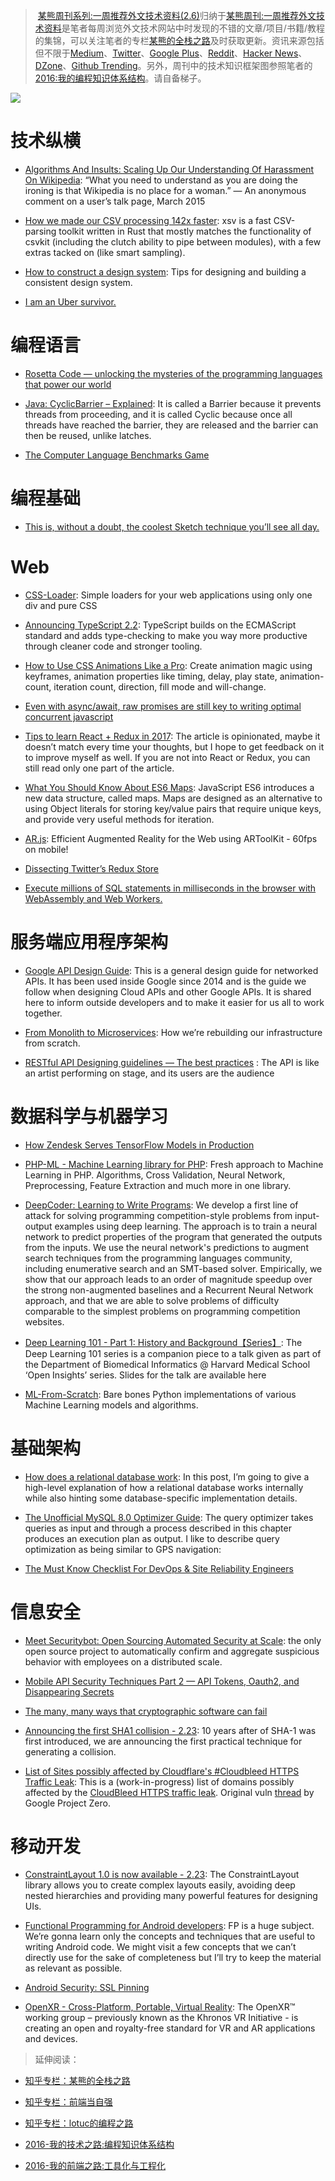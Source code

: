 ﻿




> [某熊周刊系列:一周推荐外文技术资料(2.6)](https://zhuanlan.zhihu.com/p/25476502)归纳于[某熊周刊:一周推荐外文技术资料](https://github.com/wxyyxc1992/Coder-Knowledge-Graph/tree/master/Weekly)是笔者每周浏览外文技术网站中时发现的不错的文章/项目/书籍/教程的集锦，可以关注笔者的专栏[某熊的全栈之路](https://zhuanlan.zhihu.com/wxyyxc1992)及时获取更新。资讯来源包括但不限于[Medium](https://medium.com/)、[Twitter](https://twitter.com/)、[Google Plus](https://plus.google.com/)、[Reddit](https://www.reddit.com/)、[Hacker News](https://news.ycombinator.com/)、[DZone](https://dzone.com/)、[Github Trending](https://github.com/trending)。另外，周刊中的技术知识框架图参照笔者的[2016:我的编程知识体系结构](https://zhuanlan.zhihu.com/p/24476917?refer=wxyyxc1992)。请自备梯子。


![](https://cdn-images-1.medium.com/max/2000/1*FkrqCS9UPeVqOZG-J7BVHQ.jpeg)


# 技术纵横

- [Algorithms And Insults: Scaling Up Our Understanding Of Harassment On Wikipedia](https://medium.com/jigsaw/algorithms-and-insults-scaling-up-our-understanding-of-harassment-on-wikipedia-6cc417b9f7ff#.yzuaiqopy): “What you need to understand as you are doing the ironing is that Wikipedia is no place for a woman.” — An anonymous comment on a user’s talk page, March 2015

- [How we made our CSV processing 142x faster](http://blog.faraday.io/how-we-made-our-csv-processing-142x-faster/): xsv is a fast CSV-parsing toolkit written in Rust that mostly matches the functionality of csvkit (including the clutch ability to pipe between modules), with a few extras tacked on (like smart sampling).

- [How to construct a design system](https://medium.freecodecamp.com/how-to-construct-a-design-system-864adbf2a117#.fl6j1gfvb): Tips for designing and building a consistent design system.

- [I am an Uber survivor.](https://medium.com/@amyvertino/my-name-is-not-amy-i-am-an-uber-survivor-c6d6541e632f#.o8g8n0ca4)


# 编程语言

- [Rosetta Code — unlocking the mysteries of the programming languages that power our world](https://medium.freecodecamp.com/rosetta-code-unlocking-the-mysteries-of-the-programming-languages-that-power-our-world-300b787d8401#.phi7tdwd1) 

- [Java: CyclicBarrier – Explained](http://codinghabit.com/java-cyclicbarrier-explained/): It is called a Barrier because it prevents threads from proceeding, and it is called Cyclic because once all threads have reached the barrier, they are released and the barrier can then be reused, unlike latches.

- [The Computer Language Benchmarks Game](http://benchmarksgame.alioth.debian.org/u64q/performance.php?test=knucleotide) 


# 编程基础

- [This is, without a doubt, the coolest Sketch technique you’ll see all day.](https://medium.com/ux-power-tools/this-is-without-a-doubt-the-coolest-sketch-technique-youll-see-all-day-ddefa65ea959#.cl7tptv5x)
 

# Web



- [CSS-Loader](http://www.raphaelfabeni.com.br/css-loader/): Simple loaders for your web applications using only one div and pure CSS

- [Announcing TypeScript 2.2](https://blogs.msdn.microsoft.com/typescript/2017/02/22/announcing-typescript-2-2/): TypeScript builds on the ECMAScript standard and adds type-checking to make you way more productive through cleaner code and stronger tooling.

- [How to Use CSS Animations Like a Pro](https://stories.jotform.com/how-to-use-css-animations-like-a-pro-dfacc1e97338#.2myk0rrar): Create animation magic using keyframes, animation properties like timing, delay, play state, animation-count, iteration count, direction, fill mode and will-change.

- [Even with async/await, raw promises are still key to writing optimal concurrent javascript](https://medium.com/@bluepnume/even-with-async-await-you-probably-still-need-promises-9b259854c161#.w1k2udirb) 

- [Tips to learn React + Redux in 2017](https://www.robinwieruch.de/tips-to-learn-react-redux/): The article is opinionated, maybe it doesn’t match every time your thoughts, but I hope to get feedback on it to improve myself as well. If you are not into React or Redux, you can still read only one part of the article.

- [What You Should Know About ES6 Maps](https://hackernoon.com/what-you-should-know-about-es6-maps-dc66af6b9a1e#.w282eacyx): JavaScript ES6 introduces a new data structure, called maps. Maps are designed as an alternative to using Object literals for storing key/value pairs that require unique keys, and provide very useful methods for iteration.

- [AR.js](https://github.com/jeromeetienne/AR.js): Efficient Augmented Reality for the Web using ARToolKit - 60fps on mobile!

- [Dissecting Twitter’s Redux Store](https://medium.com/statuscode/dissecting-twitters-redux-store-d7280b62c6b1#.wu5trgupx)

- [Execute millions of SQL statements in milliseconds in the browser with WebAssembly and Web Workers.](https://hackernoon.com/execute-millions-of-sql-statements-in-milliseconds-in-the-browser-with-webassembly-and-web-workers-3e0b25c3f1a6#.wmwgurgvu) 



# 服务端应用程序架构

- [Google API Design Guide](https://cloud.google.com/apis/design/): This is a general design guide for networked APIs. It has been used inside Google since 2014 and is the guide we follow when designing Cloud APIs and other Google APIs. It is shared here to inform outside developers and to make it easier for us all to work together.

- [From Monolith to Microservices](https://blog.poki.com/from-monolith-to-microservices-b16bae1d6c9d#.iof40icta): How we’re rebuilding our infrastructure from scratch.

- [RESTful API Designing guidelines — The best practices](https://hackernoon.com/restful-api-designing-guidelines-the-best-practices-60e1d954e7c9#.k60nd5hje) : The API is like an artist performing on stage, and its users are the audience


# 数据科学与机器学习

- [How Zendesk Serves TensorFlow Models in Production](https://medium.com/zendesk-engineering/how-zendesk-serves-tensorflow-models-in-production-751ee22f0f4b#.x0o7mpnd3) 

- [PHP-ML - Machine Learning library for PHP](https://github.com/php-ai/php-ml): Fresh approach to Machine Learning in PHP. Algorithms, Cross Validation, Neural Network, Preprocessing, Feature Extraction and much more in one library.

- [DeepCoder: Learning to Write Programs](https://arxiv.org/abs/1611.01989): We develop a first line of attack for solving programming competition-style problems from input-output examples using deep learning. The approach is to train a neural network to predict properties of the program that generated the outputs from the inputs. We use the neural network's predictions to augment search techniques from the programming languages community, including enumerative search and an SMT-based solver. Empirically, we show that our approach leads to an order of magnitude speedup over the strong non-augmented baselines and a Recurrent Neural Network approach, and that we are able to solve problems of difficulty comparable to the simplest problems on programming competition websites.

- [Deep Learning 101 - Part 1: History and Background【Series】](http://beamandrew.github.io/deeplearning/2017/02/23/deep_learning_101_part1.html): The Deep Learning 101 series is a companion piece to a talk given as part of the Department of Biomedical Informatics @ Harvard Medical School ‘Open Insights’ series. Slides for the talk are available here

- [ML-From-Scratch](https://github.com/eriklindernoren/ML-From-Scratch): Bare bones Python implementations of various Machine Learning models and algorithms.


# 基础架构

- [How does a relational database work](https://vladmihalcea.com/2017/02/14/how-does-a-relational-database-work/): In this post, I’m going to give a high-level explanation of how a relational database works internally while also hinting some database-specific implementation details.

- [The Unofficial MySQL 8.0 Optimizer Guide](http://www.unofficialmysqlguide.com/): The query optimizer takes queries as input and through a process described in this chapter produces an execution plan as output. I like to describe query optimization as being similar to GPS navigation:

- [The Must Know Checklist For DevOps & Site Reliability Engineers](https://hackernoon.com/the-must-know-checklist-for-devops-system-reliability-engineers-f74c1cbf259d#.dcatc4nqa) 


# 信息安全

- [Meet Securitybot: Open Sourcing Automated Security at Scale](https://blogs.dropbox.com/tech/2017/02/meet-securitybot-open-sourcing-automated-security-at-scale/): the only open source project to automatically confirm and aggregate suspicious behavior with employees on a distributed scale.

- [Mobile API Security Techniques Part 2 — API Tokens, Oauth2, and Disappearing Secrets](https://hackernoon.com/mobile-api-security-techniques-fc1f577840ab#.z45vrlbqg) 

- [The many, many ways that cryptographic software can fail](https://medium.freecodecamp.com/why-does-cryptographic-software-fail-often-d660d3cdfdc5#.91n5sdokt) 

- [Announcing the first SHA1 collision - 2.23](https://security.googleblog.com/2017/02/announcing-first-sha1-collision.html): 10 years after of SHA-1 was first introduced, we are announcing the first practical technique for generating a collision.

- [List of Sites possibly affected by Cloudflare's #Cloudbleed HTTPS Traffic Leak](https://github.com/pirate/sites-using-cloudflare/blob/master/README.md): This is a (work-in-progress) list of domains possibly affected by the [CloudBleed HTTPS traffic leak](https://blog.cloudflare.com/incident-report-on-memory-leak-caused-by-cloudflare-parser-bug/). Original vuln [thread](https://bugs.chromium.org/p/project-zero/issues/detail?id=1139) by Google Project Zero.


# 移动开发

- [ConstraintLayout 1.0 is now available - 2.23](https://sites.google.com/a/android.com/tools/recent/constraintlayout10isnowavailable): The ConstraintLayout library allows you to create complex layouts easily, avoiding deep nested hierarchies and providing many powerful features for designing UIs. 

- [Functional Programming for Android developers](https://medium.com/@anupcowkur/functional-programming-for-android-developers-part-1-a58d40d6e742#.jvye1d1yn): FP is a huge subject. We’re gonna learn only the concepts and techniques that are useful to writing Android code. We might visit a few concepts that we can’t directly use for the sake of completeness but I’ll try to keep the material as relevant as possible.

- [Android Security: SSL Pinning](https://medium.com/@appmattus/android-security-ssl-pinning-1db8acb6621e?source=userActivityShare-fe48c4221a4c-1484468009) 

- [OpenXR - Cross-Platform, Portable, Virtual Reality](https://www.khronos.org/openxr): The OpenXR™ working group – previously known as the Khronos VR Initiative - is creating an open and royalty-free standard for VR and AR applications and devices.


> 延伸阅读：
> 
- [知乎专栏：某熊的全栈之路](https://zhuanlan.zhihu.com/wxyyxc1992)
> 
- [知乎专栏：前端当自强](https://zhuanlan.zhihu.com/c_67532981)
> 
- [知乎专栏：lotuc的编程之路](https://zhuanlan.zhihu.com/lotuc)
> 
- [2016-我的技术之路:编程知识体系结构](https://zhuanlan.zhihu.com/p/24476917?refer=wxyyxc1992)
> 
- [2016-我的前端之路:工具化与工程化](https://zhuanlan.zhihu.com/p/24575395?refer=wxyyxc1992)